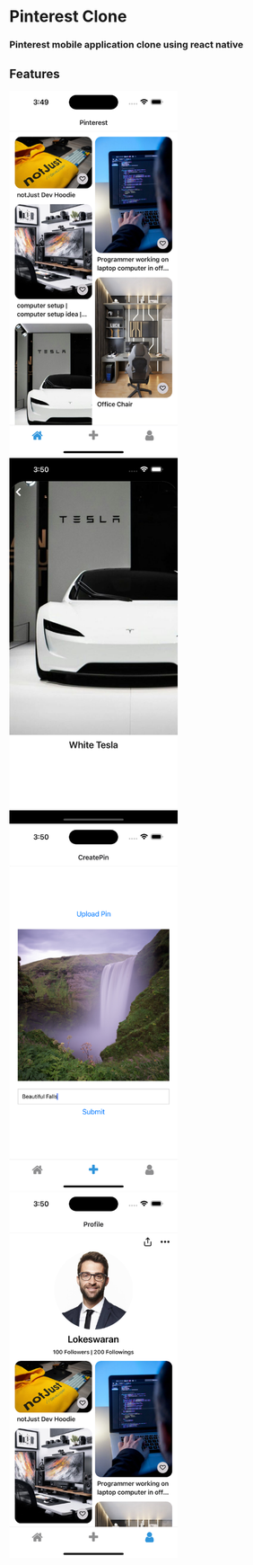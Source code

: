 # Pinterest Clone

### Pinterest mobile application clone using react native

## Features

<img src="./assets/screenshots/home.png" width="300">
<img src="./assets/screenshots/pin.png" width="300"> <br />
<img src="./assets/screenshots/createpin.png" width="300">
<img src="./assets/screenshots/profile.png" width="300">
